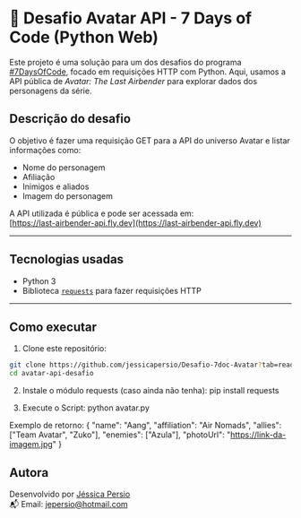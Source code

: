 # 🌊 Desafio Avatar API - 7 Days of Code (Python Web)

Este projeto é uma solução para um dos desafios do programa [#7DaysOfCode](https://7daysofcode.io/matricula/python-web), focado em requisições HTTP com Python. Aqui, usamos a API pública de *Avatar: The Last Airbender* para explorar dados dos personagens da série.

##  Descrição do desafio

O objetivo é fazer uma requisição GET para a API do universo Avatar e listar informações como:
- Nome do personagem
- Afiliação
- Inimigos e aliados
- Imagem do personagem

A API utilizada é pública e pode ser acessada em:  
[https://last-airbender-api.fly.dev](https://last-airbender-api.fly.dev)

---

## Tecnologias usadas

- Python 3
- Biblioteca [`requests`](https://pypi.org/project/requests/) para fazer requisições HTTP

---

##  Como executar

1. Clone este repositório:
```bash
git clone https://github.com/jessicapersio/Desafio-7doc-Avatar?tab=readme-ov-file
cd avatar-api-desafio
```
2. Instale o módulo requests (caso ainda não tenha):
pip install requests

3. Execute o Script:
python avatar.py

Exemplo de retorno:
{
  "name": "Aang",
  "affiliation": "Air Nomads",
  "allies": ["Team Avatar", "Zuko"],
  "enemies": ["Azula"],
  "photoUrl": "https://link-da-imagem.jpg"
}
##  Autora

Desenvolvido por [Jéssica Persio](https://www.linkedin.com/in/jessicapersio)  
📬 Email: [jepersio@hotmail.com](mailto:jepersio@hotmail.com)